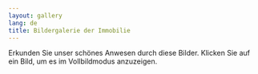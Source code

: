 ```yaml
---
layout: gallery
lang: de
title: Bildergalerie der Immobilie
---
```


Erkunden Sie unser schönes Anwesen durch diese Bilder. Klicken Sie auf ein Bild, um es im Vollbildmodus anzuzeigen.